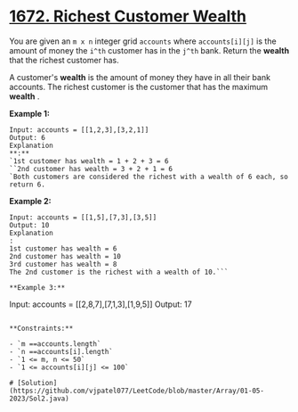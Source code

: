 # [1672. Richest Customer Wealth](https://leetcode.com/problems/richest-customer-wealth/description/)

You are given an `m x n` integer grid `accounts` where `accounts[i][j]` is the amount of money the `i​​​​​^​​​​​​th​​​​` customer has in the `j​​​​​^​​​​​​th`​​​​ bank. Return the **wealth**  that the richest customer has.

A customer's **wealth**  is the amount of money they have in all their bank accounts. The richest customer is the customer that has the maximum **wealth** .

**Example 1:** 

```
Input: accounts = [[1,2,3],[3,2,1]]
Output: 6
Explanation
**:** 
`1st customer has wealth = 1 + 2 + 3 = 6
``2nd customer has wealth = 3 + 2 + 1 = 6
`Both customers are considered the richest with a wealth of 6 each, so return 6.
```

**Example 2:** 

```
Input: accounts = [[1,5],[7,3],[3,5]]
Output: 10
Explanation
: 
1st customer has wealth = 6
2nd customer has wealth = 10 
3rd customer has wealth = 8
The 2nd customer is the richest with a wealth of 10.```

**Example 3:** 

```
Input: accounts = [[2,8,7],[7,1,3],[1,9,5]]
Output: 17
```

**Constraints:** 

- `m ==accounts.length`
- `n ==accounts[i].length`
- `1 <= m, n <= 50`
- `1 <= accounts[i][j] <= 100`

# [Solution](https://github.com/vjpatel077/LeetCode/blob/master/Array/01-05-2023/Sol2.java)

